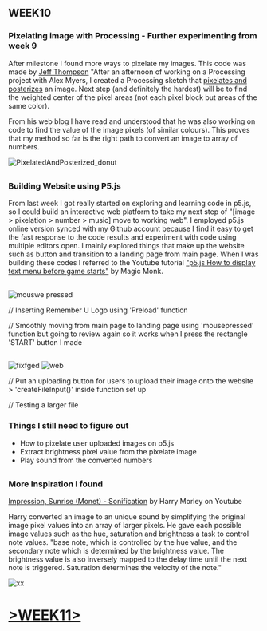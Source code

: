 ## WEEK10

### Pixelating image with Processing - Further experimenting from week 9
After milestone I found more ways to pixelate my images. This code was made by [Jeff Thompson](https://github.com/yerim-kim/slave2algorithm/blob/master/week10/pixelating.pde)
"After an afternoon of working on a Processing project with Alex Myers, I created a Processing sketch that [pixelates and posterizes](https://www.jeffreythompson.org/blog/2012/02/18/pixelate-and-posterize-in-processing/) an image.  Next step (and definitely the hardest) will be to find the weighted center of the pixel areas (not each pixel block but areas of the same color).

From his web blog I have read and understood that he was also working on code to find the value of the image pixels (of similar colours). This proves that my method so far is the right path to convert an image to array of numbers.

![PixelatedAndPosterized_donut](https://user-images.githubusercontent.com/68723268/94733483-2cbff280-03ab-11eb-89bb-736ef36bc95c.jpg)
##

### Building Website using P5.js
From last week I got really started on exploring and learning code in p5.js, so I could build an interactive web platform to take my next step of "[image > pixelation > number > music] move to working web". I employed p5.js online version synced with my Github account because I find it easy to get the fast response to the code results and experiment with code using multiple editors open. 
I mainly explored things that make up the website such as button and transition to a landing page from main page. When I was building these codes I referred to the Youtube tutorial ["p5.js How to display text menu before game starts"](https://www.youtube.com/watch?v=TgHhEzKlLb4) by Magic Monk.
##

![mouswe pressed](https://user-images.githubusercontent.com/68723268/96772113-60cc8780-142e-11eb-8d4a-86bfb03ca065.JPG)

// Inserting Remember U Logo using 'Preload' function

// Smoothly moving from main page to landing page using 'mousepressed' function but going to review again so it works when I press the rectangle 'START' button I made
##

![fixfged](https://user-images.githubusercontent.com/68723268/96772347-bb65e380-142e-11eb-924f-9d37e752bb1c.JPG)
![web](https://user-images.githubusercontent.com/68723268/96775936-fdddef00-1433-11eb-8b18-4c1a47bd6720.JPG)

// Put an uploading button for users to upload their image onto the website > 'createFileInput()' inside function set up

// Testing a larger file

### Things I still need to figure out

* How to pixelate user uploaded images on p5.js
* Extract brightness pixel value from the pixelate image
* Play sound from the converted numbers

##

### More Inspiration I found
[Impression, Sunrise (Monet) - Sonification](https://www.youtube.com/watch?v=3vxewNEzh98) by Harry Morley on Youtube

Harry converted an image to an unique sound by simplifying the original image pixel values into an array of larger pixels. He gave each possible image values such as the hue, saturation and brightness a task to control note values.
"base note, which is controlled by the hue value, and the secondary note which is determined by the brightness value. The brightness value is also inversely mapped to the delay time until the next note is triggered. Saturation determines the velocity of the note."

![xx](https://user-images.githubusercontent.com/68723268/96775034-a428f500-1432-11eb-9b3f-261ee0dde347.JPG)



# [>WEEK11>](https://github.com/yerim-kim/slave2algorithm/tree/master/week11)
